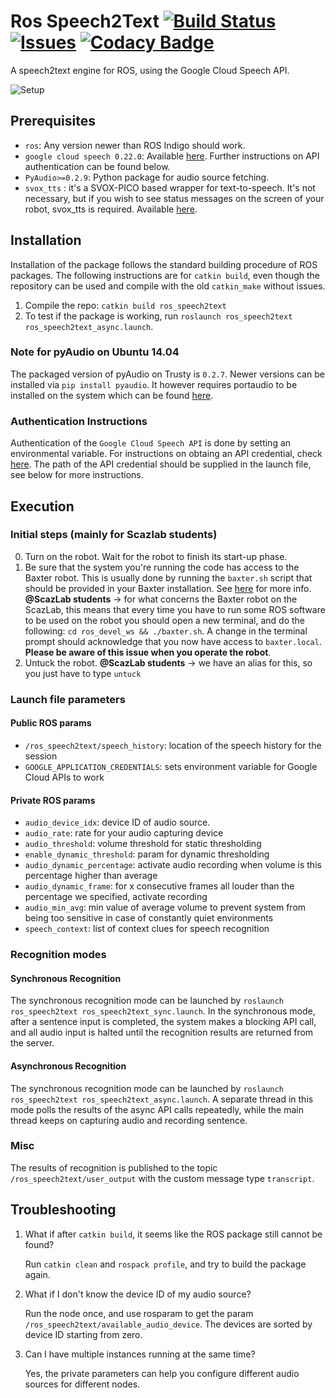 # Ros Speech2Text [![Build Status](https://travis-ci.org/ScazLab/ros_speech2text.svg?branch=master)](https://travis-ci.org/ScazLab/ros_speech2text) [![Issues](https://img.shields.io/github/issues/ScazLab/ros_speech2text.svg?label=Issues)](https://github.com/ScazLab/ros_speech2text/issues) [![Codacy Badge](https://api.codacy.com/project/badge/Grade/be514e5db92f4f96876c5b3afbffcd1f)](https://www.codacy.com/app/Baxter-collaboration/ros_speech2text?utm_source=github.com&amp;utm_medium=referral&amp;utm_content=ScazLab/ros_speech2text&amp;utm_campaign=Badge_Grade)

A speech2text engine for ROS, using the Google Cloud Speech API.

![Setup](https://cloud.githubusercontent.com/assets/7922534/23566041/32243298-001e-11e7-860e-6a187fd416e6.png)

## Prerequisites

 * `ros`: Any version newer than ROS Indigo should work.
 * `google cloud speech 0.22.0`: Available [here](https://pypi.python.org/pypi/google-cloud). Further instructions on API authentication can be found below.
 * `PyAudio>=0.2.9`: Python package for audio source fetching.
 * `svox_tts` : it's a SVOX-PICO based wrapper for text-to-speech. It's not necessary, but if you wish to see status messages on the screen of your robot, svox_tts is required. Available [here](https://github.com/ScazLab/svox_tts).

## Installation

Installation of the package follows the standard building procedure of ROS packages. The following instructions are for `catkin build`, even though the repository can be used and compile with the old `catkin_make` without issues.

 1. Compile the repo: `catkin build ros_speech2text`
 2. To test if the package is working, run `roslaunch ros_speech2text ros_speech2text_async.launch`.


### Note for pyAudio on Ubuntu 14.04

The packaged version of pyAudio on Trusty is `0.2.7`. Newer versions can be installed via `pip install pyaudio`. It however requires portaudio to be installed on the system which can be found [here](http://www.portaudio.com/download.html).


### Authentication Instructions

Authentication of the `Google Cloud Speech API` is done by setting an environmental variable. For instructions on obtaing an API credential, check [here](https://cloud.google.com/speech/docs/getting-started). The path of the API credential should be supplied in the launch file, see below for more instructions.

## Execution

### Initial steps (mainly for Scazlab students)

 0. Turn on the robot. Wait for the robot to finish its start-up phase.
 1. Be sure that the system you're running the code has access to the Baxter robot. This is usually done by running the `baxter.sh` script that should be provided in your Baxter installation. See [here](http://sdk.rethinkrobotics.com/wiki/Hello_Baxter#Source_ROS_Environment_Setup_Script) for more info. **@ScazLab students** → for what concerns the Baxter robot on the ScazLab, this means that every time you have to run some ROS software to be used on the robot you should open a new terminal, and do the following: ` cd ros_devel_ws && ./baxter.sh `. A change in the terminal prompt should acknowledge that you now have access to `baxter.local`. __Please be aware of this issue when you operate the robot__.
 2. Untuck the robot. **@ScazLab students** → we have an alias for this, so you just have to type `untuck`

### Launch file parameters

#### Public ROS params
* `/ros_speech2text/speech_history`: location of the speech history for the session
* `GOOGLE_APPLICATION_CREDENTIALS`: sets environment variable for Google Cloud APIs to work

#### Private ROS params
* `audio_device_idx`: device ID of audio source.
* `audio_rate`: rate for your audio capturing device
* `audio_threshold`: volume threshold for static thresholding
* `enable_dynamic_threshold`: param for dynamic thresholding
* `audio_dynamic_percentage`: activate audio recording when volume is this percentage higher than average
* `audio_dynamic_frame`: for x consecutive frames all louder than the percentage we specified, activate recording
* `audio_min_avg`: min value of average volume to prevent system from being too sensitive in case of constantly quiet environments
* `speech_context`: list of context clues for speech recognition

### Recognition modes
#### Synchronous Recognition
The synchronous recognition mode can be launched by `roslaunch ros_speech2text ros_speech2text_sync.launch`. In the synchronous mode, after a sentence input is completed, the system makes a blocking API call, and all audio input is halted until the recognition results are returned from the server.

#### Asynchronous Recognition
The synchronous recognition mode can be launched by `roslaunch ros_speech2text ros_speech2text_async.launch`. A separate thread in this mode polls the results of the async API calls repeatedly, while the main thread keeps on capturing audio and recording sentence.

### Misc
The results of recognition is published to the topic `/ros_speech2text/user_output` with the custom message type `transcript`.

## Troubleshooting
1. What if after `catkin build`, it seems like the ROS package still cannot be found?

   Run `catkin clean` and `rospack profile`, and try to build the package again.
2. What if I don't know the device ID of my audio source?

   Run the node once, and use rosparam to get the param `/ros_speech2text/available_audio_device`. The devices are sorted by device ID starting from zero.
3. Can I have multiple instances running at the same time?

   Yes, the private parameters can help you configure different audio sources for different nodes.

